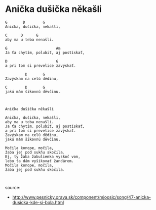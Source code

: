 
# Anička dušička někašli

```
G       D        G
Anička, dušička, nekašli, 

C      D      G
aby ma u teba nenašli.

G                      Am
Ja ťa chytím, polubiť, aj postískať, 

D                      G
a pri tom si prevelice zavýskať.

         D       G
Zavýskam na celú dědinu, 

C        D       G
jakú mám šikovnú děvčinu.


```


```

Anička dušička někašli

Anička, dušička, nekašli, 
aby ma u teba nenašli.
Ja ťa chytím, polubiť, aj postískať, 
a pri tom si prevelice zavýskať.
Zavýskam na celú dědinu, 
jakú mám šikovnú děvčinu.

Močila konope, močila, 
žaba jej pod sukňu skočila.
Ej, ty žaba žabulienka vyskoč von, 
lebo ťa dám vyšikovať žandárom.
Močila konope, močila, 
žaba jej pod sukňu skočila.



```

source:
* http://www.pesnicky.orava.sk/component/mjoosic/song/47-anicka-dusicka-kde-si-bola.html
